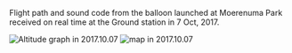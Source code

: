 Flight path and sound code from the balloon launched at Moerenuma Park received on real time at the Ground station in 7 Oct, 2017.

<img src="https://github.com/siaflab/space-moere-flight-data/blob/master/171007/20171007_altgraf.png" alt="Altitude graph in 2017.10.07" title="Altitude graph in 2017.10.07">

<img src="https://github.com/siaflab/space-moere-flight-data/blob/master/171007/20171007_map.png" alt="map in 2017.10.07" title="map in 2017.10.07">
